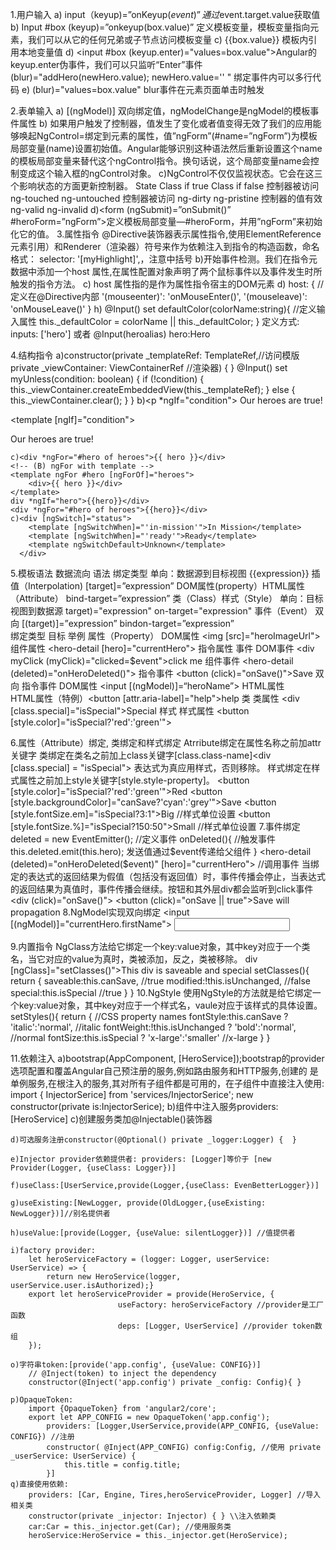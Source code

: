 1.用户输入
  a)	input（keyup)=”onKeyup($event)”  通过$event.target.value获取值
  b)	Input  #box  (keyup)=”onkeyup(box.value)” 定义模板变量，模板变量指向元素，我们可以从它的任何兄弟或子节点访问模板变量
  c)	{{box.value}} 模板内引用本地变量值
  d)	<input #box (keyup.enter)="values=box.value">Angular的keyup.enter伪事件，我们可以只监听“Enter”事件(blur)="addHero(newHero.value); newHero.value='' " 绑定事件内可以多行代码
  e)	(blur)="values=box.value" blur事件在元素页面单击时触发

2.表单输入
  a)	[(ngModel)] 双向绑定值，ngModelChange是ngModel的模板事件属性
  b)	如果用户触发了控制器，值发生了变化或者值变得无效了我们的应用能够唤起NgControl=绑定到元素的属性，值”ngForm”(#name=”ngForm”)为模板局部变量(name)设置初始值。Angular能够识别这种语法然后重新设置这个name的模板局部变量来替代这个ngControl指令。换句话说，这个局部变量name会控制变成这个输入框的ngControl对象。
  c)NgControl不仅仅监视状态。它会在这三个影响状态的方面更新控制器。
      State	Class if true	Class if false
      控制器被访问	ng-touched	ng-untouched
      控制器被访问	ng-dirty	ng-pristine
      控制器的值有效	ng-valid	ng-invalid
  d)<form (ngSubmit)=”onSubmit()” #heroForm=”ngForm”>定义模板局部变量—#heroForm，并用”ngForm”来初始化它的值。
3.属性指令
  @Directive装饰器表示属性指令,使用ElementReference元素引用）和Renderer（渲染器）符号来作为依赖注入到指令的构造函数，命名格式：
  	selector: '[myHighlight]',，注意中括号
  b)开始事件检测。我们在指令元数据中添加一个host 属性,在属性配置对象声明了两个鼠标事件以及事件发生时所触发的指令方法。
  c)	host 属性指的是作为属性指令宿主的DOM元素
  d)	host: { // 定义在@Directive内部
  	  '(mouseenter)': 'onMouseEnter()',
  	  '(mouseleave)': 'onMouseLeave()'
  	}
h)	@Input() set defaultColor(colorName:string){ //定义输入属性
	  this._defaultColor = colorName || this._defaultColor;
	}
定义方式:
	inputs: ['hero'] 或者 @Input(heroalias) hero:Hero

4.结构指令
	a)constructor(private _templateRef: TemplateRef,//访问模版 private _viewContainer: ViewContainerRef //渲染器) { }
		@Input() set myUnless(condition: boolean) { 
	  		if (!condition) {
	    			this._viewContainer.createEmbeddedView(this._templateRef);
	  		} else {
	    			this._viewContainer.clear();
	  			}
			}
	b)<p *ngIf="condition">
	  	Our heroes are true!
	  </p>
	<!-- (B) [ngIf] with template -->
	<template [ngIf]="condition">
	<p>
	    Our heroes are true!
	</p>
	</template>

	c)<div *ngFor="#hero of heroes">{{ hero }}</div>
	<!-- (B) ngFor with template -->
	<template ngFor #hero [ngForOf]="heroes">
		<div>{{ hero }}</div>
	</template>
	div *ngIf="hero">{{hero}}</div>
	<div *ngFor="#hero of heroes">{{hero}}</div>
	c)<div [ngSwitch]="status">
		<template [ngSwitchWhen]="'in-mission'">In Mission</template>
		<template [ngSwitchWhen]="'ready'">Ready</template>
		<template ngSwitchDefault>Unknown</template>
	  </div>

5.模板语法
	数据流向	语法	绑定类型
	单向：数据源到目标视图	{{expression}}               		插值（Interpolation) 
				[target]=”expression”			DOM属性(property）HTML属性（Attribute）
				bind-target=”expression”		类（Class）样式（Style）
	单向：目标视图到数据源	target)="expression"
				on-target="expression"			事件（Event）
	双向			[(target)]=”expression”
				bindon-target=”expression”	
	绑定类型		目标		举例
	属性（Property）	DOM属性		<img [src]="heroImageUrl">
				组件属性	<hero-detail [hero]="currentHero">
				指令属性	</hero-detail>
	事件			DOM事件		<div myClick (myClick)="clicked=$event">click me</div>
				组件事件	<hero-detail (deleted)="onHeroDeleted()"><hero-detail>
				指令事件	<button (click)="onSave()">Save</button>
	双向			指令事件
				DOM属性		<input [(ngModel)]=“heroName”>
				HTML属性	
				HTML属性（特例）<button [attr.aria-label]="help">help</button>
	类			类属性		<div [class.special]="isSpecial">Special</div>
	样式			样式属性	<button [style.color]="isSpecial?'red':'green'">
	
6.属性（Attribute）绑定, 类绑定和样式绑定
	Atrribute绑定在属性名称之前加attr关键字
	类绑定在类名之前加上class关键字[class.class-name]<div [class.special] = "isSpecial"> 表达式为真应用样式，否则移除。
	样式绑定在样式属性之前加上style关键字[style.style-property]。
	<button [style.color]="isSpecial?'red':'green'">Red</button>
	<button [style.backgroundColor]="canSave?'cyan':'grey'">Save</button>
	<button [style.fontSize.em]="isSpecial?3:1">Big</button> //样式单位设置
	<button [style.fontSize.%]="isSpecial?150:50">Small</button> //样式单位设置
7.事件绑定
	deleted = new EventEmitter<Hero>(); //定义事件
	onDeleted(){  //触发事件
		this.deleted.emit(this.hero); 发送值通过$event传递给父组件
	} 
    	<hero-detail (deleted)="onHeroDeleted($event)" [hero]="currentHero"></hero-detail> //调用事件
	当绑定的表达式的返回结果为假值（包括没有返回值）时，事件传播会停止，当表达式的返回结果为真值时，事件传播会继续。按钮和其外层div都会监听到click事件
	<div (click)="onSave()">
		<button (click)="onSave || true">Save will propagation</button>
	</div>
8.NgModel实现双向绑定
	<input [(ngModel)]="currentHero.firstName">
	<input bindon-ngModel="currentHero.firstName">

9.内置指令
	NgClass方法给它绑定一个key:value对象，其中key对应于一个类名，当它对应的value为真时，类被添加，反之，类被移除。
	div [ngClass]="setClasses()">This div is saveable and special</div>
	setClasses(){
	    return {
	        saveable:this.canSave,      //true
	        modified:!this.isUnchanged, //false
	        special:this.isSpecial      //true
	    }
	}
10.NgStyle
	使用NgStyle的方法就是给它绑定一个key:value对象，其中key对应于一个样式名，vaule对应于该样式的具体设置。
	 setStyles(){
	    return {
	        //CSS property names
	        fontStyle:this.canSave ? 'italic':'normal', //italic
	        fontWeight:!this.isUnchanged ? 'bold':'normal', //normal
	        fontSize:this.isSpecial ? 'x-large':'smaller' //x-large
	    }
	}
	
11.依赖注入
	a)bootstrap(AppComponent, [HeroService]);bootstrap的provider选项配置和覆盖Angular自己预注册的服务,例如路由服务和HTTP服务,创建的		是单例服务,在根注入的服务,其对所有子组件都是可用的，在子组件中直接注入使用: 
		import { InjectorSerice] from 'services/InjectorSerice';
		new constructor(private is:InjectorSerice);
	b)组件中注入服务providers:[HeroService] 
	c)创建服务类加@Injectable()装饰器
	
	d)可选服务注册constructor(@Optional() private _logger:Logger) {  }
	
	e)Injector provider依赖提供者: providers: [Logger]等价于 [new Provider(Logger, {useClass: Logger})]
	
	f)useClass:[UserService,provide(Logger,{useClass: EvenBetterLogger})]
	
	g)useExisting:[NewLogger, provide(OldLogger,{useExisting: NewLogger})]//别名提供者
	
	h)useValue:[provide(Logger, {useValue: silentLogger})] //值提供者
	
	i)factory provider: 
		let heroServiceFactory = (logger: Logger, userService: UserService) => {
 			return new HeroService(logger, userService.user.isAuthorized);}
		export let heroServiceProvider = provide(HeroService, {
	    					useFactory: heroServiceFactory //provider是工厂函数
	    					deps: [Logger, UserService] //provider token数组
	  	});
	  	
	o)字符串token:[provide('app.config', {useValue: CONFIG})]
		// @Inject(token) to inject the dependency
		constructor(@Inject('app.config') private _config: Config){ }
		
	p)OpaqueToken:
		import {OpaqueToken} from 'angular2/core';
		export let APP_CONFIG = new OpaqueToken('app.config');
			providers: [Logger,UserService,provide(APP_CONFIG, {useValue: CONFIG}) //注册
			constructor( @Inject(APP_CONFIG) config:Config, //使用 private _userService: UserService) {
				this.title = config.title;
			}]
	q)直接使用依赖:
		providers: [Car, Engine, Tires,heroServiceProvider, Logger] //导入相关类
		constructor(private _injector: Injector) { } \\注入依赖类
	  	car:Car = this._injector.get(Car); //使用服务类
	  	heroService:HeroService = this._injector.get(HeroService);



